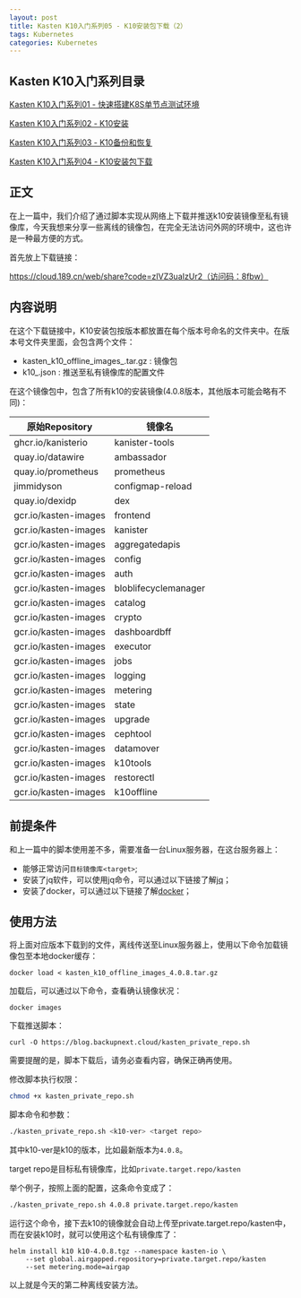 ```yaml
---
layout: post
title: Kasten K10入门系列05 - K10安装包下载（2）
tags: Kubernetes
categories: Kubernetes
---
```


## Kasten K10入门系列目录

[Kasten K10入门系列01 - 快速搭建K8S单节点测试环境](https://blog.backupnext.cloud/2020/12/Setting-up-quick-demo-for-K10-01/)

[Kasten K10入门系列02 - K10安装](https://blog.backupnext.cloud/2021/05/K10-setup/)

[Kasten K10入门系列03 - K10备份和恢复](https://blog.backupnext.cloud/2021/05/K10-configuration/)

[Kasten K10入门系列04 - K10安装包下载](https://blog.backupnext.cloud/2021/06/K10offline-script/)

## 正文

在上一篇中，我们介绍了通过脚本实现从网络上下载并推送k10安装镜像至私有镜像库，今天我想来分享一些离线的镜像包，在完全无法访问外网的环境中，这也许是一种最方便的方式。

首先放上下载链接：

https://cloud.189.cn/web/share?code=zIVZ3uaIzUr2（访问码：8fbw）

## 内容说明

在这个下载链接中，K10安装包按版本都放置在每个版本号命名的文件夹中。在版本号文件夹里面，会包含两个文件：

- kasten_k10_offline_images_<ver>.tar.gz : 镜像包
- k10_<ver>.json : 推送至私有镜像库的配置文件

在这个镜像包中，包含了所有k10的安装镜像(4.0.8版本，其他版本可能会略有不同)：

| 原始Repository       | 镜像名   |
| -------------------- | -------- | 
| ghcr.io/kanisterio | kanister-tools | 
| quay.io/datawire | ambassador | 
| quay.io/prometheus | prometheus | 
| jimmidyson | configmap-reload | 
| quay.io/dexidp | dex | 
| gcr.io/kasten-images | frontend | 
| gcr.io/kasten-images | kanister | 
| gcr.io/kasten-images | aggregatedapis | 
| gcr.io/kasten-images | config | 
| gcr.io/kasten-images | auth | 
| gcr.io/kasten-images | bloblifecyclemanager | 
| gcr.io/kasten-images | catalog | 
| gcr.io/kasten-images | crypto | 
| gcr.io/kasten-images | dashboardbff | 
| gcr.io/kasten-images | executor | 
| gcr.io/kasten-images | jobs | 
| gcr.io/kasten-images | logging | 
| gcr.io/kasten-images | metering | 
| gcr.io/kasten-images | state | 
| gcr.io/kasten-images | upgrade | 
| gcr.io/kasten-images | cephtool | 
| gcr.io/kasten-images | datamover | 
| gcr.io/kasten-images | k10tools | 
| gcr.io/kasten-images | restorectl | 
| gcr.io/kasten-images | k10offline | 

## 前提条件

和上一篇中的脚本使用差不多，需要准备一台Linux服务器，在这台服务器上：

- 能够正常访问`目标镜像库<target>`;
- 安装了jq软件，可以使用jq命令，可以通过以下链接了解[jq](https://stedolan.github.io/jq/)；
- 安装了docker，可以通过以下链接了解[docker](https://docs.docker.com/get-started/)；

## 使用方法

将上面对应版本下载到的文件，离线传送至Linux服务器上，使用以下命令加载镜像包至本地docker缓存：

``` shell
docker load < kasten_k10_offline_images_4.0.8.tar.gz
```

加载后，可以通过以下命令，查看确认镜像状况：

```shell
docker images
```

下载推送脚本：

```shell
curl -O https://blog.backupnext.cloud/kasten_private_repo.sh
```

需要提醒的是，脚本下载后，请务必查看内容，确保正确再使用。

修改脚本执行权限：

```bash
chmod +x kasten_private_repo.sh
```

脚本命令和参数：

```bash
./kasten_private_repo.sh <k10-ver> <target repo>
```

其中k10-ver是k10的版本，比如最新版本为`4.0.8`。

target repo是目标私有镜像库，比如`private.target.repo/kasten`

举个例子，按照上面的配置，这条命令变成了：

```bash
./kasten_private_repo.sh 4.0.8 private.target.repo/kasten
```

运行这个命令，接下去k10的镜像就会自动上传至private.target.repo/kasten中，而在安装k10时，就可以使用这个私有镜像库了：

```shell
helm install k10 k10-4.0.8.tgz --namespace kasten-io \
    --set global.airgapped.repository=private.target.repo/kasten
    --set metering.mode=airgap
```

以上就是今天的第二种离线安装方法。
